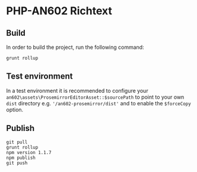 # PHP-AN602 Richtext

## Build

In order to build the project, run the following command:

```
grunt rollup
```

## Test environment

In a test environment it is recommended to configure your `an602\assets\ProsemirrorEditorAsset::$sourcePath` to point
to your own `dist` directory e.g. `'/an602-prosemirror/dist'` and to enable the `$forceCopy` option.

## Publish

``` 
git pull
grunt rollup
npm version 1.1.7
npm publish
git push
``` 
